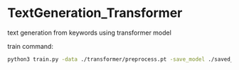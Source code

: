 # TextGeneration_Transformer
text generation from keywords using transformer model

train command: 
```bash
python3 train.py -data ./transformer/preprocess.pt -save_model ./saved_model -embs_share_weight -proj_share_weight -emb_path ../glove.6B.300d.txt -log ./log_model -save_mode all
```
